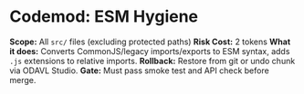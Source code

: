# Codemod: ESM Hygiene

**Scope:** All `src/` files (excluding protected paths)
**Risk Cost:** 2 tokens
**What it does:** Converts CommonJS/legacy imports/exports to ESM syntax, adds `.js` extensions to relative imports.
**Rollback:** Restore from git or undo chunk via ODAVL Studio.
**Gate:** Must pass smoke test and API check before merge.
